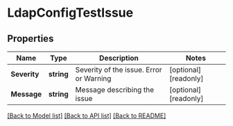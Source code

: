 # LdapConfigTestIssue

## Properties

Name | Type | Description | Notes
------------ | ------------- | ------------- | -------------
**Severity** | **string** | Severity of the issue. Error or Warning | [optional] [readonly] 
**Message** | **string** | Message describing the issue | [optional] [readonly] 

[[Back to Model list]](../README.md#documentation-for-models) [[Back to API list]](../README.md#documentation-for-api-endpoints) [[Back to README]](../README.md)


